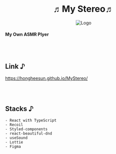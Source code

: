 <br />
<div align="center">
  <h1>♬My Stereo♬</h1>
  <img src="https://user-images.githubusercontent.com/91399033/221754945-2e9bcc52-608e-45bd-9020-5e81ec2f0551.png" alt="Logo" >
</div>

#### My Own ASMR Plyer

<br /><br />
## Link ♪
https://hongheesun.github.io/MyStereo/

<br /><br />
## Stacks ♪
```
- React with TypeScript
- Recoil
- Styled-components
- react-beautiful-dnd
- useSound
- Lottie
- Figma
```
